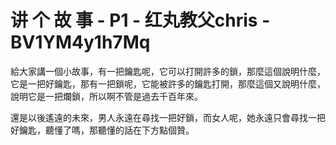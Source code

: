 # 讲 个 故 事 - P1 - 红丸教父chris - BV1YM4y1h7Mq

給大家講一個小故事，有一把鑰匙呢，它可以打開許多的鎖，那麼這個說明什麼，它是一把好鑰匙，那有一把鎖呢，它能被許多的鑰匙打開，那麼這個又說明什麼，說明它是一把爛鎖，所以啊不管是過去千百年來。

還是以後遙遠的未來，男人永遠在尋找一把好鎖，而女人呢，她永遠只會尋找一把好鑰匙，聽懂了嗎，那聽懂的話在下方點個贊。